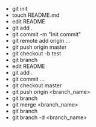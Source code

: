 - git init
- touch README.md
- edit README
- git add .
- git commit -m "Init commit"
- git remote add origin ...
- git push origin master
- git checkout -b test
- git branch
- edit README
- git add .
- git commit ...
- git checkout master
- git push origin <branch_name>
- git branch
- git merge <branch_name>
- git branch
- git branch -d <branch_name>